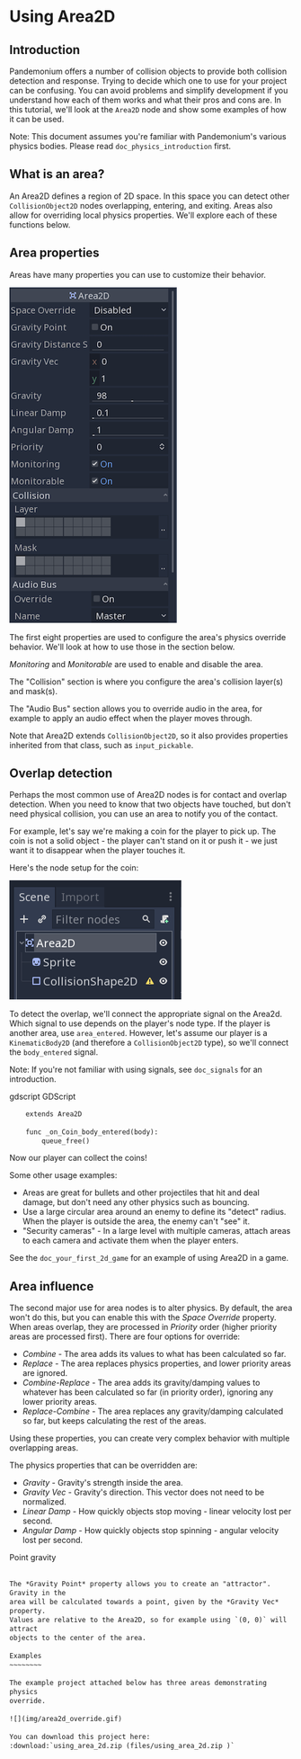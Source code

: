 

Using Area2D
============

Introduction
------------

Pandemonium offers a number of collision objects to provide both collision detection
and response. Trying to decide which one to use for your project can be confusing.
You can avoid problems and simplify development if you understand how each of them
works and what their pros and cons are. In this tutorial, we'll look at the
`Area2D` node and show some examples of how it can be used.

Note:
 This document assumes you're familiar with Pandemonium's various physics
          bodies. Please read `doc_physics_introduction` first.

What is an area?
----------------

An Area2D defines a region of 2D space. In this space you can detect other
`CollisionObject2D` nodes overlapping, entering,
and exiting. Areas also allow for overriding local physics properties. We'll
explore each of these functions below.

Area properties
---------------

Areas have many properties you can use to customize their behavior.

![](img/area2d_properties.png)

The first eight properties are used to configure the area's physics override
behavior. We'll look at how to use those in the section below.

*Monitoring* and *Monitorable* are used to enable and disable the area.

The "Collision" section is where you configure the area's collision layer(s)
and mask(s).

The "Audio Bus" section allows you to override audio in the area, for example to
apply an audio effect when the player moves through.

Note that Area2D extends `CollisionObject2D`, so it
also provides properties inherited from that class, such as `input_pickable`.

Overlap detection
-----------------

Perhaps the most common use of Area2D nodes is for contact and overlap detection.
When you need to know that two objects have touched, but don't need physical
collision, you can use an area to notify you of the contact.

For example, let's say we're making a coin for the player to pick up. The coin is
not a solid object - the player can't stand on it or push it - we just want it
to disappear when the player touches it.

Here's the node setup for the coin:

![](img/area2d_coin_nodes.png)

To detect the overlap, we'll connect the appropriate signal on the Area2d. Which
signal to use depends on the player's node type. If the player is another area,
use `area_entered`. However, let's assume our player is a `KinematicBody2D`
(and therefore a `CollisionObject2D` type), so we'll connect the
`body_entered` signal.

Note:
 If you're not familiar with using signals, see `doc_signals` for
          an introduction.

gdscript GDScript

```
    extends Area2D

    func _on_Coin_body_entered(body):
        queue_free()
```

Now our player can collect the coins!

Some other usage examples:

- Areas are great for bullets and other projectiles that hit and deal damage, but don't need any other physics such as bouncing.
- Use a large circular area around an enemy to define its "detect" radius. When the player is outside the area, the enemy can't "see" it.
- "Security cameras" - In a large level with multiple cameras, attach areas to each camera and activate them when the player enters.

See the `doc_your_first_2d_game` for an example of using Area2D in a game.

Area influence
--------------

The second major use for area nodes is to alter physics. By default, the area
won't do this, but you can enable this with the *Space Override* property. When
areas overlap, they are processed in *Priority* order (higher priority areas are
processed first). There are four options for override:

- *Combine* - The area adds its values to what has been calculated so far.
- *Replace* - The area replaces physics properties, and lower priority areas are ignored.
- *Combine-Replace* - The area adds its gravity/damping values to whatever has been calculated so far (in priority order), ignoring any lower priority areas.
- *Replace-Combine* - The area replaces any gravity/damping calculated so far, but keeps calculating the rest of the areas.

Using these properties, you can create very complex behavior with multiple
overlapping areas.

The physics properties that can be overridden are:

- *Gravity* - Gravity's strength inside the area.
- *Gravity Vec* - Gravity's direction. This vector does not need to be normalized.
- *Linear Damp* - How quickly objects stop moving - linear velocity lost per second.
- *Angular Damp* - How quickly objects stop spinning - angular velocity lost per second.

Point gravity
~~~~~~~~~~~~~

The *Gravity Point* property allows you to create an "attractor". Gravity in the
area will be calculated towards a point, given by the *Gravity Vec* property.
Values are relative to the Area2D, so for example using `(0, 0)` will attract
objects to the center of the area.

Examples
~~~~~~~~

The example project attached below has three areas demonstrating physics
override.

![](img/area2d_override.gif)

You can download this project here:
:download:`using_area_2d.zip (files/using_area_2d.zip )`
